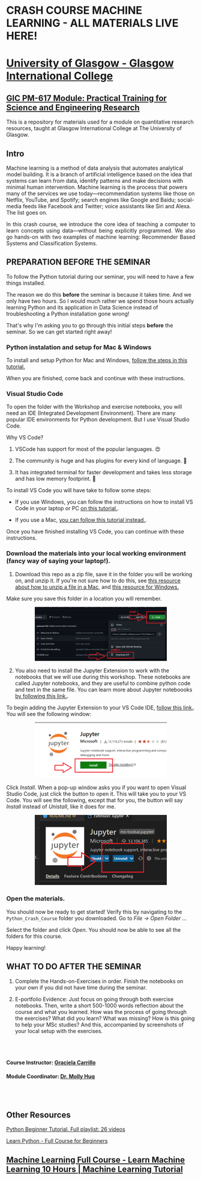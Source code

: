 # CRASH COURSE MACHINE LEARNING - ALL MATERIALS LIVE HERE!

# [University of Glasgow - Glasgow International College](www.glasgow.ac.uk/gic) 
## [GIC PM-617 Module: Practical Training for Science and Engineering Research](https://pathways.kaplaninternational.com/course/view.php?id=2879)

This is a repository for materials used for a module on quantitative research resources, taught at Glasgow International College at The University of Glasgow. 

<p align="justify">

## Intro 

Machine learning is a method of data analysis that automates analytical model building. It is a branch of artificial intelligence based on the idea that systems can learn from data, identify patterns and make decisions with minimal human intervention. Machine learning is the process that powers many of the services we use today—recommendation systems like those on Netflix, YouTube, and Spotify; search engines like Google and Baidu; social-media feeds like Facebook and Twitter; voice assistants like Siri and Alexa. The list goes on.

</p>

<p align="justify">
In this crash course, we introduce the core idea of teaching a computer to learn concepts using data—without being explicitly programmed. We also go hands-on with two examples of machine learning: Recommender Based Systems and Classification Systems. 
</p>

## PREPARATION BEFORE THE SEMINAR

To follow the Python tutorial during our seminar, you will need to have a few things installed.

The reason we do this **before** the seminar is because it takes time. And we only have two hours. So I would much rather we spend those hours actually learning Python and its application in Data Science instead of troubleshooting a Python installation gone wrong! 

That's why I'm asking you to go through this initial steps **before** the seminar. So we can get started right away!

### Python instalation and setup for Mac & Windows

To install and setup Python for Mac and Windows, [follow the steps in this tutorial.](https://www.youtube.com/watch?v=YYXdXT2l-Gg&t=3s)

When you are finished, come back and continue with these instructions. 

### Visual Studio Code

To open the folder with the Workshop and exercise notebooks, you will need an IDE (Integrated Development Environment). There are many popular IDE environments for Python development. But I use Visual Studio Code. 

Why VS Code? 

1. VSCode has support for most of the popular languages. 😍

2. The community is huge and has plugins for every kind of language. 💖

3. It has integrated terminal for faster development and takes less storage and has low memory footprint. 🙂

To install VS Code you will have take to follow some steps: 

- If you use Windows, you can follow the instructions on how to install VS Code in your laptop or PC [on this tutorial.](https://www.youtube.com/watch?v=-nh9rCzPJ20). 

- If you use a Mac, [you can follow this tutorial instead.](https://www.youtube.com/watch?v=06I63_p-2A4). 

Once you have finished installing VS Code, you can continue with these instructions. 

### Download the materials into your local working environment (fancy way of saying your laptop!). 

1. Download this repo as a zip file, save it in the folder you will be working on, and unzip it. If you're not sure how to do this, see [this resource about how to unzip a file in a Mac](https://support.apple.com/en-gb/guide/mac-help/mchlp2528/mac), and [this resource for Windows.](https://support.microsoft.com/en-us/windows/zip-and-unzip-files-f6dde0a7-0fec-8294-e1d3-703ed85e7ebc#:~:text=To%20unzip%20files,folder%20to%20a%20new%20location.) 

Make sure you save this folder in a location you will remember. 

<p align="center">
  <img width="70%" height="70%" src="img\github_download_zip.png">
</p>

2. You also need to install the Jupyter Extension to work with the notebooks that we will use during this workshop. These notebooks are called Jupyter notebooks, and they are useful to combine python code and text in the same file. You can learn more about Jupyter noteboooks [by following this link.](https://code.visualstudio.com/docs/python/jupyter-support). 

To begin adding the Jupyter Extension to your VS Code IDE, [follow this link.](https://marketplace.visualstudio.com/items?itemName=ms-toolsai.jupyter). You will see the following window: 

<p align="center">
  <img width="70%" height="70%" src="img\jupyter_extension.png">
</p>

Click *Install*. When a pop-up window asks you if you want to open Visual Studio Code, just click the button to open it. This will take you to your VS Code. You will see the following, except that for you, the button will say *Install* instead of *Unistall*, like it does for me.

<p align="center">
  <img width="70%" height="70%" src="img\jupyter_extension_2.png">
</p>

### Open the materials. 

You should now be ready to get started! Verify this by navigating to the `Python_Crash_Course` folder you downloaded. Go to *File -> Open Folder ...*

Select the folder and click  *Open*. You should now be able to see all the folders for this course.

Happy learning!


## WHAT TO DO AFTER THE SEMINAR

1. Complete the Hands-on-Exercises in order. Finish the notebooks on your own if you did not have time during the seminar. 

2. E-portfolio Evidence: Just focus on going through both exercise notebooks. Then, write a short 500-1000 words reflection about the course and what you learned. How was the process of going through the exercises? What did you learn? What was missing? How is this going to help your MSc studies? And this, accompanied by screenshots of your local setup with the exercises.

<br><br>

#### Course Instructor: [Graciela Carrillo](mailto:graciela.carrillo@kaplan.com?subject=[Intro_Python]%20Source%20Han%20Sans)
#### Module Coordinator: [Dr. Molly Huq](mailto:graciela.carrillo@kaplan.com?subject=[Intro_Python]%20Source%20Han%20Sans)

<br><br>
 
## Other Resources 

[Python Beginner Tutorial. Full playlist: 26 videos](https://www.youtube.com/watch?v=YYXdXT2l-Gg&list=PL-osiE80TeTskrapNbzXhwoFUiLCjGgY7)

[Learn Python - Full Course for Beginners](https://www.youtube.com/watch?v=rfscVS0vtbw)

[Machine Learning Full Course - Learn Machine Learning 10 Hours | Machine Learning Tutorial ](https://www.youtube.com/watch?v=GwIo3gDZCVQ)
---